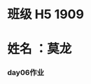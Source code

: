 # 班级 H5 1909
# 姓名 ：莫龙
 ### day06作业
 
 
 
 
 <p><a href="https://nongfushanquan550ml.github.io/作业/html/第六天作业.html"></a></p>
